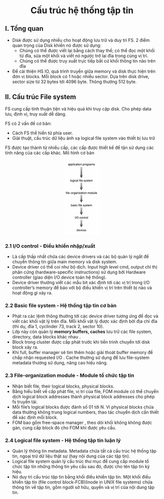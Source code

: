 <h1 align="center">Cấu trúc hệ thống tập tin</h1>

## I. Tổng quan

- Disk được sử dụng nhiều cho hoạt động lưu trữ và duy trì FS. 2 điểm quan trọng của Disk khiến nó được sử dụng:
  - Chúng có thể được viết lại bằng cách thay thế; có thể đọc một khối từ đĩa, sửa một khối và viết nó ngược trở lại đĩa trong cùng vị trí.
  - Chúng có thể được truy xuất trực tiếp bất cứ khối thông tin nào trên đĩa
- Để cải thiện HS IO, quá trình truyền giữa memory và disk thực hiện trên đơn vị blocks. Mỗi block có 1 hoặc nhiều sector. Dựa trên disk drive, sector size từ 32 bytes tới 4096 byte. Thông thường 512 byte.

## II. Cấu trúc File system

FS cung cấp tính thuận tiện và hiệu quá khi truy cập disk. Cho phép data lưu, định vị, truy xuất dễ dàng.

FS có 2 vấn đề cơ bản:
  - Cách FS thể hiển từ phía user.
  - Giải thuật, cấu trúc dữ liệu ánh xạ logical file system vào thiết bị lưu trữ

FS được tạo thành từ nhiều cấp, các cấp được thiết kế để tận sử dụng các tính năng của các cấp khác. Mô hình cơ bản

<h3 align="center"><img src="../../03-Images/document/18.png"></h3>

### 2.1 I/O control - Điều khiển nhập/xuất

- Là cấp thấp nhất chứa các device drivers và các bộ quản lý ngắt để chuyển thông tin giữa main memory và disk system.
- Device driver có thể coi như bộ dịch. Input high level cmd, output chỉ thị phân cứng (hardware-specific instructions) sử dụng bởi Hardware controller (giao diện I/O device toàn hệ thống).
- Device driver thường viết các mẫu bit xác định tới các vị trí trong I/O controller’s memory để báo với bộ điều khiển vị trí trên thiết bị nào và hoạt động gì xảy ra.

### 2.2 Basic file system - Hệ thống tập tin cơ bản
- Phát ra các lệnh thông thường tới các  device driver  tương ứng để đọc và viết các khối vật lý trên đĩa. Mỗi khối vật lý được xác định bởi địa chỉ đĩa (thí dụ, đĩa 1, cyclinder 73, track 2, sector 10).
- Lớp này còn quản lý  **memory buffers, caches**  lưu trữ các  file system, directory, data blocks khác nhau .
- Block trong cluster được cấp phát trước khi tiền trình chuyển tới disk block xảy ra.
- Khi full,  buffer manager  sẽ tìm thêm hoặc giải thoát  buffer memory  để chấp nhận  requested I/O . Cache thường sử dụng để lưu file-system metadata thương sử dụng, năng cao hiệu năng.

### 2.3 File-organization module - Module tổ chức tập tin
- Nhận biết file, their logical blocks, physical blocks.
- Bằng hiểu biết về cấp phát file, vị trí của file, FOM module có thể chuyển dịch logical block addresses thành physical block addresses cho phép fs truyển tải.
- Mỗi  file’s logical blocks  được đánh số 01 tới N. Vì physical blocks chứa data thường không trung logical numbers, thao tác chuyển dịch cần thiết để xác định mỗi block.
- FOM bao gồm  free-space manager , theo dõi khối không không được gán, cung cấp block đó cho FOM khi được yêu cầu.

### 2.4 Logical file system - Hệ thống tập tin luận lý
- Quản lý thông tin metadata. Metadata chứa tất cả cấu trúc hệ thống tập tin, ngoại trừ dữ liệu thật sự (hay nội dung của các tập tin).
- Logical file system quản lý cấu trúc thư mục để cung cấp module tổ chức tập tin những thông tin yêu cầu sau đó, được cho tên tập tin ký hiệu.
- Nó duy trì cấu trúc tập tin bằng khối điều khiển tập tin. Một khối điều khiển tập tin (file control block-FCB)(inode in UNIX file systems) chứa thông tin về tập tin, gồm người sở hữu, quyền và vị trí của nội dung tập tin.